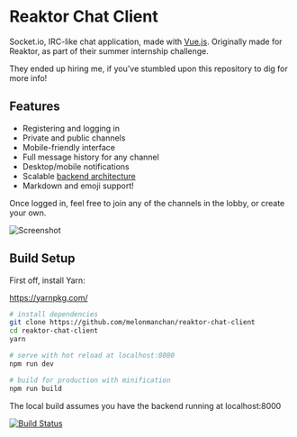 # Reaktor Chat Client
Socket.io, IRC-like chat application, made with [Vue.js](https://vuejs.org/).
Originally made for Reaktor, as part of their summer internship challenge.

They ended up hiring me, if you've stumbled upon this repository to dig for
more info!
## Features
- Registering and logging in
- Private and public channels
- Mobile-friendly interface
- Full message history for any channel
- Desktop/mobile notifications
- Scalable [backend architecture](https://github.com/melonmanchan/reaktor-chat-server)
- Markdown and emoji support!

Once logged in, feel free to join any of the channels in the lobby, or create
your own.

![Screenshot](https://i.imgur.com/MBAFwRb.png)

## Build Setup
First off, install Yarn:

https://yarnpkg.com/

``` bash
# install dependencies
git clone https://github.com/melonmanchan/reaktor-chat-client
cd reaktor-chat-client
yarn

# serve with hot reload at localhost:8080
npm run dev

# build for production with minification
npm run build
```
The local build assumes you have the backend running at localhost:8000

[![Build Status](https://travis-ci.org/melonmanchan/reaktor-chat-client.svg?branch=master)](https://travis-ci.org/melonmanchan/reaktor-chat-client)
